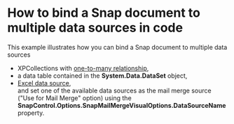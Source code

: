 # How to bind a Snap document to multiple data sources in code


<p>This example illustrates how you can bind a Snap document to multiple data sources

* XPCollections with <a href="https://documentation.devexpress.com/#CoreLibraries/CustomDocument2257">one-to-many relationship</a>, 
* a data table contained in the <strong>System.Data.DataSet</strong> object,
* <a href="http://help.devexpress.com/#WindowsForms/CustomDocument115529">Excel data source</a>,<br>and set one of the available data sources as the mail merge source ("Use for Mail Merge" option) using the <strong>SnapControl.Options.SnapMailMergeVisualOptions.DataSourceName</strong> property.<br><br></p>

<br/>


